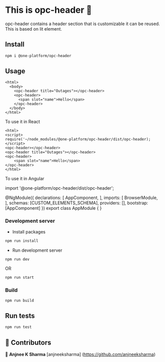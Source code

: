 # This is opc-header 👋

opc-header contains a header section that is customizable it can be reused. This is based on lit element.


## Install

```sh
npm i @one-platform/opc-header 
```

## Usage
```
<html>
  <body>
    <opc-header title="Outages"></opc-header>
    <opc-header>
      <span slot="name">Hello</span>
    </opc-header>
  </body>
</html>
```
To use it in React
```
<html>
<script>
require('~/node_modules/@one-platform/opc-header/dist/opc-header);
</script>
<opc-header></opc-header>
<opc-header title="Outages"></opc-header>
<opc-header>
    <span slot="name">Hello</span>
</opc-header>
</html>
```

To use it in Angular

import '@one-platform/opc-header/dist/opc-header';

@NgModule({
  declarations: [
    AppComponent,
  ],
  imports: [
    BrowserModule,
  ],
  schemas: [CUSTOM_ELEMENTS_SCHEMA],
  providers: [],
  bootstrap: [AppComponent]
})
export class AppModule { }

### Development server
- Install packages

```sh
npm run install
```

- Run development server

```sh
npm run dev
```

OR

```sh
npm run start
```

### Build

```sh
npm run build
```

## Run tests

```sh
npm run test
```

## 🤝 Contributors

👤 **Anjnee K Sharma** [anjneeksharma] (https://github.com/anjneeksharma)
